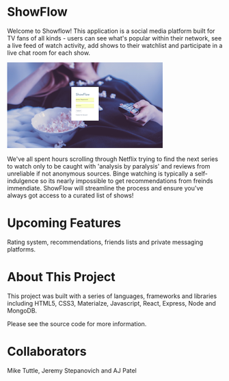 # ShowFlow
Welcome to Showflow! This application is a social media platform built for TV fans of all kinds - users can see what's popular within their network, see a live feed of watch activity, add shows to their watchlist and participate in a live chat room for each show.

<img src='./client/src/images/showflow.png' />

We've all spent hours scrolling through Netflix trying to find the next series to watch only to be caught with 'analysis by paralysis' and reviews from unreliable if not anonymous sources. Binge watching is typically a self-indulgence so its nearly impossible to get recommendations from freinds immendiate. ShowFlow will streamline the process and ensure you've always got access to a curated list of shows!

# Upcoming Features
Rating system, recommendations, friends lists and private messaging platforms.

# About This Project
This project was built with a series of languages, frameworks and libraries including HTML5, CSS3, Materialze, Javascript, React, Express, Node and MongoDB.

Please see the source code for more information.

# Collaborators
Mike Tuttle, Jeremy Stepanovich and AJ Patel